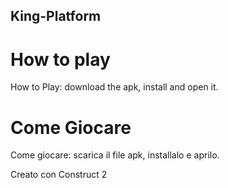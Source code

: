 ## King-Platform
# How to play
How to Play: download the apk, install and open it.

# Come Giocare
Come giocare: scarica il file apk, installalo e aprilo.

Creato con Construct 2
